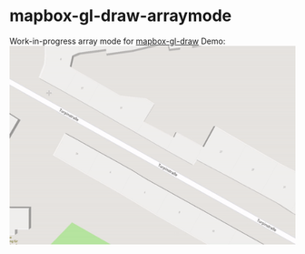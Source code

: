 # mapbox-gl-draw-arraymode

Work-in-progress array mode for [mapbox-gl-draw](https://github.com/mapbox/mapbox-gl-draw)
Demo:
![](demo.gif)
